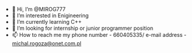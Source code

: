 - 👋 Hi, I’m @MIROG777
- 👀 I’m interested in Enigineering
- 🌱 I’m currently learning C++
- 💞️ I’m looking for internship or junior programmer position 
- 📫 How to reach me my phone number - 660405335/ e-mail address - michal.rogoza@onet.com.pl

<!---
MIROG777/MIROG777 is a ✨ special ✨ repository because its `README.md` (this file) appears on your GitHub profile.
You can click the Preview link to take a look at your changes.
--->

